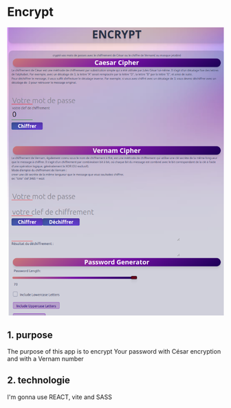 # Encrypt

![homepage](src/assets/encrypt.png)

## 1. purpose

The purpose of this app is to encrypt Your password with César encryption and with a Vernam number

## 2. technologie

I'm gonna use REACT, vite  and SASS
